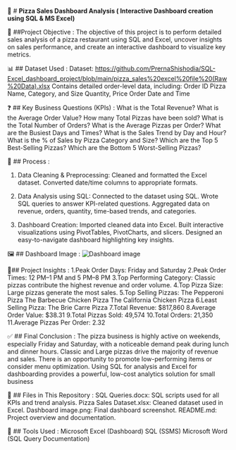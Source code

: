 🍕 #  **Pizza Sales Dashboard Analysis ( Interactive Dashboard creation using SQL & MS Excel)**

🎯 ##Project Objective :
The objective of this project is to perform detailed sales analysis of a pizza restaurant using SQL and Excel, uncover insights on sales performance, and create an interactive dashboard to visualize key metrics.

📊 ##  Dataset Used :
Dataset: https://github.com/PrernaShishodia/SQL-Excel_dashboard_project/blob/main/pizza_sales%20excel%20file%20(Raw%20Data).xlsx
Contains detailed order-level data, including:
Order ID
Pizza Name, Category, and Size
Quantity, Price
Order Date and Time

❓ ##  Key Business Questions (KPIs) :
What is the Total Revenue?
What is the Average Order Value?
How many Total Pizzas have been sold?
What is the Total Number of Orders?
What is the Average Pizzas per Order?
What are the Busiest Days and Times?
What is the Sales Trend by Day and Hour?
What is the % of Sales by Pizza Category and Size?
Which are the Top 5 Best-Selling Pizzas?
Which are the Bottom 5 Worst-Selling Pizzas?

🔄 ##  Process :
1. Data Cleaning & Preprocessing:
Cleaned and formatted the Excel dataset.
Converted date/time columns to appropriate formats.

2. Data Analysis using SQL:
Connected to the dataset using SQL.
Wrote SQL queries to answer KPI-related questions.
Aggregated data on revenue, orders, quantity, time-based trends, and categories.

3. Dashboard Creation:
Imported cleaned data into Excel.
Built interactive visualizations using PivotTables, PivotCharts, and slicers.
Designed an easy-to-navigate dashboard highlighting key insights.

🖼️ ##  Dashboard Image :
![Dashboard image](https://github.com/user-attachments/assets/d47b8864-a921-4dcf-9d47-2c3b63bf1236)

📍##  Project Insights :
1.Peak Order Days: Friday and Saturday
2.Peak Order Times: 12 PM–1 PM and 5 PM–8 PM
3.Top Performing Category: Classic pizzas contribute the highest revenue and order volume.
4.Top Pizza Size: Large pizzas generate the most sales.
5.Top Selling Pizzas:
The Pepperoni Pizza
The Barbecue Chicken Pizza
The California Chicken Pizza
6.Least Selling Pizza: The Brie Carre Pizza
7.Total Revenue: $817,860
8.Average Order Value: $38.31
9.Total Pizzas Sold: 49,574
10.Total Orders: 21,350
11.Average Pizzas Per Order: 2.32

✅ ##  Final Conclusion :
The pizza business is highly active on weekends, especially Friday and Saturday, with a noticeable demand peak during lunch and dinner hours.
Classic and Large pizzas drive the majority of revenue and sales.
There is an opportunity to promote low-performing items or consider menu optimization.
Using SQL for analysis and Excel for dashboarding provides a powerful, low-cost analytics solution for small business

📁 ##  Files in This Repository :
SQL Queries.docx: SQL scripts used for all KPIs and trend analysis.
Pizza Sales Dataset.xlsx: Cleaned dataset used in Excel.
Dashboard image.png: Final dashboard screenshot.
README.md: Project overview and documentation.

🚀 ## Tools Used :
Microsoft Excel (Dashboard)
SQL (SSMS)
Microsoft Word (SQL Query Documentation)
